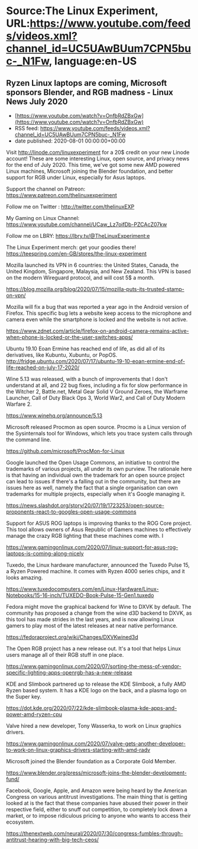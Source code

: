 # Source:The Linux Experiment, URL:https://www.youtube.com/feeds/videos.xml?channel_id=UC5UAwBUum7CPN5buc-_N1Fw, language:en-US

## Ryzen Linux laptops are coming, Microsoft sponsors Blender, and RGB madness - Linux News July 2020
 - [https://www.youtube.com/watch?v=OnfbRdZBxGw](https://www.youtube.com/watch?v=OnfbRdZBxGw)
 - RSS feed: https://www.youtube.com/feeds/videos.xml?channel_id=UC5UAwBUum7CPN5buc-_N1Fw
 - date published: 2020-08-01 00:00:00+00:00

Visit http://linode.com/linuxexperiment for a 20$ credit on your new Linode account!
These are some interesting Linux, open source, and privacy news for the end of July 2020. This time, we've got some new AMD powered Linux machines, Microsoft joining the Blender foundation, and better support for RGB under Linux, especially for Asus laptops.

Support the channel on Patreon: 
https://www.patreon.com/thelinuxexperiment

Follow me on Twitter : http://twitter.com/thelinuxEXP

My Gaming on Linux Channel: https://www.youtube.com/channel/UCaw_Lz7oifDb-PZCAcZ07kw

Follow me on LBRY: https://lbry.tv/@TheLinuxExperiment:e

The Linux Experiment merch: get your goodies there! https://teespring.com/en-GB/stores/the-linux-experiment


Mozilla launched its VPN in 6 countries: the United States, Canada, the United Kingdom, Singapore, Malaysia, and New Zealand. This VPN is based on the modern Wireguard protocol, and will cost 5$ a month.

https://blog.mozilla.org/blog/2020/07/15/mozilla-puts-its-trusted-stamp-on-vpn/

Mozilla will fix a bug that was reported a year ago in the Android version of Firefox. This specific bug lets a website keep access to the microphone and camera even while the smartphone is locked and the website is not active. 

https://www.zdnet.com/article/firefox-on-android-camera-remains-active-when-phone-is-locked-or-the-user-switches-apps/


Ubuntu 19.10 Eoan Ermine has reached end of life, as did all of its derivatives, like Kubuntu, Xubuntu, or PopOS. 
http://fridge.ubuntu.com/2020/07/17/ubuntu-19-10-eoan-ermine-end-of-life-reached-on-july-17-2020/


Wine 5.13 was released, with a bunch of improvements that I don't understand at all, and 22 bug fixes, including a fix for slow performance in the Witcher 2, Battle.net, Metal Gear Solid V Ground Zeroes, the Warframe Launcher, Call of Duty Black Ops 3, World War2, and Call of Duty Modern Warfare 2.

https://www.winehq.org/announce/5.13

Microsoft released Procmon as open source. Procmo is a Linux version of the Sysinternals tool for Windows, which lets you trace system calls through the command line.

https://github.com/microsoft/ProcMon-for-Linux

Google launched the Open Usage Commons, an initiative to control the trademarks of various projects, all under its own purview. The rationale here is that having an individual own the trademark for an open source project can lead to issues if there's a falling out in the community, but there are issues here as well, namely the fact that a single organisation can own trademarks for multiple projects, especially when it's Google managing it. 

https://news.slashdot.org/story/20/07/19/1723253/open-source-proponents-react-to-googles-open-usage-commons

Support for ASUS ROG laptops is improving thanks to the ROG Core project. This tool allows owners of Asus Republic of Gamers machines to effectively manage the crazy RGB lighting that these machines come with. I

https://www.gamingonlinux.com/2020/07/linux-support-for-asus-rog-laptops-is-coming-along-nicely

Tuxedo, the Linux hardware manufacturer, announced the Tuxedo Pulse 15, a Ryzen Powered machine. It comes with Ryzen 4000 series chips, and it looks amazing.

https://www.tuxedocomputers.com/en/Linux-Hardware/Linux-Notebooks/15-16-inch/TUXEDO-Book-Pulse-15-Gen1.tuxedo

Fedora might move the graphical backend for Wine to DXVK by default. The community has proposed a change from the wine d3D backend to DXVK, as this tool has made strides in the last years, and is now allowing Linux gamers to play most of the latest releases at near native performance. 

https://fedoraproject.org/wiki/Changes/DXVKwined3d

The Open RGB project has a new release out. It's a tool that helps Linux users manage all of their RGB stuff in one place.

https://www.gamingonlinux.com/2020/07/sorting-the-mess-of-vendor-specific-lighting-apps-openrgb-has-a-new-release

KDE and Slimbook partnered up to release the KDE Slimbook, a fully AMD Ryzen based system. It has a KDE logo on the back, and a plasma logo on the Super key. 

https://dot.kde.org/2020/07/22/kde-slimbook-plasma-kde-apps-and-power-amd-ryzen-cpu

Valve hired a new developer, Tony Wasserka, to work on Linux graphics drivers. 

https://www.gamingonlinux.com/2020/07/valve-gets-another-developer-to-work-on-linux-graphics-drivers-starting-with-amd-radv

Microsoft joined the Blender foundation as a Corporate Gold Member.

https://www.blender.org/press/microsoft-joins-the-blender-development-fund/

Facebook, Google, Apple, and Amazon were being heard by the American Congress on various antitrust investigations. The main thing that is getting looked at is the fact that these companies have abused their power in their respective field, either to snuff out competition, to completely lock down a market, or to impose ridiculous pricing to anyone who wants to access their ecosystem. 

https://thenextweb.com/neural/2020/07/30/congress-fumbles-through-antitrust-hearing-with-big-tech-ceos/

